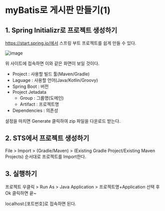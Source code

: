 # myBatis로 게시판 만들기(1)

## 1. Spring Initializr로 프로젝트 생성하기

https://start.spring.io/에서 스프링 부트 프로젝트를 쉽게 만들 수 있다.

![image](https://user-images.githubusercontent.com/66635648/98754410-fe055500-2409-11eb-9744-0dab8b92824a.png)

위 사이트에 접속하면 이와 같은 화면이 보일 것이다.

- Project : 사용할 빌드 툴(Maven/Gradle)
- Laguage : 사용할 언어(Java/Kotlin/Groovy)
- Spring Boot : 버전
- Project Jetadata
  - Group : 그룹명(도메인)
  - Artifact : 프로젝트명
- Dependencies : 의존성 

설정을 마치면 Generate 클릭하여 zip 파일을 다운로드 받는다.

## 2. STS에서 프로젝트 생성하기

File > Import  > (Gradle/Maven) > (Existing Gradle Project/Existing Maven Projects) 순서대로 프로젝트를 Import한다.

## 3. 실행하기

프로젝트 우클릭 > Run As > Java Application > 프로젝트명+Application 선택 후 Ok 클릭하면 끝~

localhost:[포트번호]로 접속하면 된다.